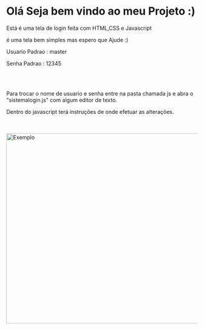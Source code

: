 <h1>Olá Seja bem vindo ao meu Projeto :)</h1>
    <p>Está é uma tela de login feita com HTML,CSS e Javascript</p>
    <p>é uma tela bem simples mas espero que Ajude :)</p>
    <p> Usuario Padrao : master</p> <p> Senha Padrao : 12345</p>
    <br><br>
    <p>Para trocar o nome de usuario e senha entre na pasta chamada js e abra o "sistemalogin.js" com algum editor de texto.</p>
    <p>Dentro do javascript terá instruções de onde efetuar as alterações. </p>
    <br><br>
    
<img height="500px" width="900px" src="https://i.imgur.com/Xg69frz.png" alt="Exemplo">
